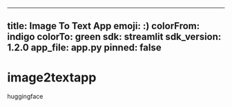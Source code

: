 
---
title: Image To Text App
emoji: :)
colorFrom: indigo
colorTo: green
sdk: streamlit
sdk_version: 1.2.0
app_file: app.py
pinned: false
---
# image2textapp
huggingface
